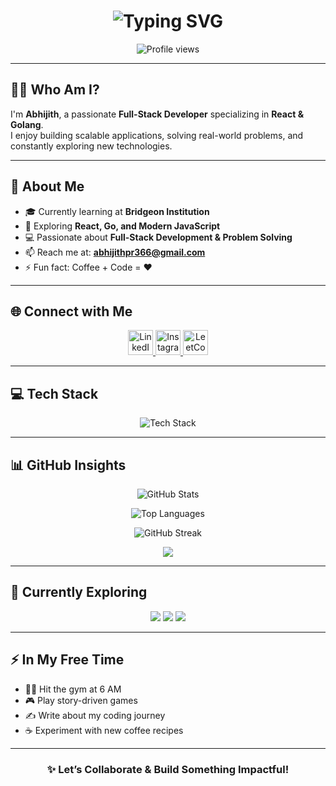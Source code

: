 <h1 align="center">
  <img src="https://readme-typing-svg.demolab.com?font=Fira+Code&weight=500&size=30&pause=1000&color=58A6FF&center=true&vCenter=true&width=500&lines=Hi+%F0%9F%91%8B%2C+I'm+Abhijith+PR" alt="Typing SVG" />
</h1>

<p align="center">
  <img src="https://komarev.com/ghpvc/?username=abhijith232373&label=Profile+views&color=58A6FF&style=flat-square" alt="Profile views" />
</p>

---

## 👨‍💻 Who Am I?
I'm **Abhijith**, a passionate **Full-Stack Developer** specializing in **React & Golang**.  
I enjoy building scalable applications, solving real-world problems, and constantly exploring new technologies.  

---

## 🚀 About Me  

- 🎓 Currently learning at **Bridgeon Institution**  
- 🌱 Exploring **React, Go, and Modern JavaScript**  
- 💻 Passionate about **Full-Stack Development & Problem Solving**  
- 📫 Reach me at: **abhijithpr366@gmail.com**  
- ⚡ Fun fact: Coffee + Code = ❤️  

---

## 🌐 Connect with Me  

<p align="center">
  <a href="https://linkedin.com/in/abhijith-p-r--" target="_blank">
    <img src="https://skillicons.dev/icons?i=linkedin" height="40" alt="LinkedIn" />
  </a>
  <a href="https://instagram.com/_.abhi_jith_._" target="_blank">
    <img src="https://skillicons.dev/icons?i=instagram" height="40" alt="Instagram" />
  </a>
  <a href="https://www.leetcode.com/abhijith_pr" target="_blank">
    <img src="https://cdn.jsdelivr.net/gh/devicons/devicon/icons/leetcode/leetcode-original.svg" height="40" alt="LeetCode" />
  </a>
</p>

---

## 💻 Tech Stack  

<p align="center">
  <img src="https://skillicons.dev/icons?i=html,css,js,react,redex" alt="Tech Stack" />
</p>

---



## 📊 GitHub Insights  

<p align="center">
  <img src="https://github-readme-stats.vercel.app/api?username=abhijith232373&show_icons=true&theme=github_dark&hide_border=true" alt="GitHub Stats" />
</p>

<p align="center">
  <img src="https://github-readme-stats.vercel.app/api/top-langs/?username=abhijith232373&layout=compact&theme=github_dark&hide_border=true" alt="Top Languages" />
</p>

<p align="center">
  <img src="https://github-readme-streak-stats.herokuapp.com?user=abhijith232373&theme=github-dark-blue&hide_border=true" alt="GitHub Streak" />
</p>

<p align="center">
  <img src="https://github-readme-activity-graph.vercel.app/graph?username=abhijith232373&theme=github-dark&hide_border=true" />
</p>

---

## 🧠 Currently Exploring  

<p align="center">
  <img src="https://img.shields.io/badge/Learning-React-blue?style=for-the-badge&logo=react&logoColor=white" />
  <img src="https://img.shields.io/badge/Focus-Fullstack-yellow?style=for-the-badge&logo=javascript&logoColor=black" />
  <img src="https://img.shields.io/badge/Exploring-Golang-00ADD8?style=for-the-badge&logo=go&logoColor=white" />
</p>

---

## ⚡ In My Free Time  

- 🏋️‍♂️ Hit the gym at 6 AM  
- 🎮 Play story-driven games  
- ✍️ Write about my coding journey  
- ☕ Experiment with new coffee recipes  

---

<h3 align="center">✨ Let’s Collaborate & Build Something Impactful!</h3>
